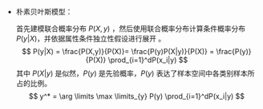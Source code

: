 - 朴素贝叶斯模型：

  首先建模联合概率分布 $P(X,y)$ ，然后使用联合概率分布计算条件概率分布 $P(y|X)$，并依据属性条件独立性假设进行展开 。
  $$
  P(y|X) = \frac{P(X,y)}{P(X)}= \frac{P(y)P(X|y)}{P(X)} = \frac{P(y)}{P(X)} \prod_{i=1}^dP(x_i|y)
  $$
  其中 $P(X|y)$ 是似然，$P(y)$ 是先验概率，$P(y)$ 表达了样本空间中各类别样本所占的比例。
  $$
  y^* = \arg \limits \max \limits_{y} P(y) \prod_{i=1}^dP(x_i|y)
  $$

